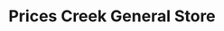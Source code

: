 ---
title: "Prices Creek General Store"
url: /burnsville/prices-creek-general-store/
shop: Dorfladen
---